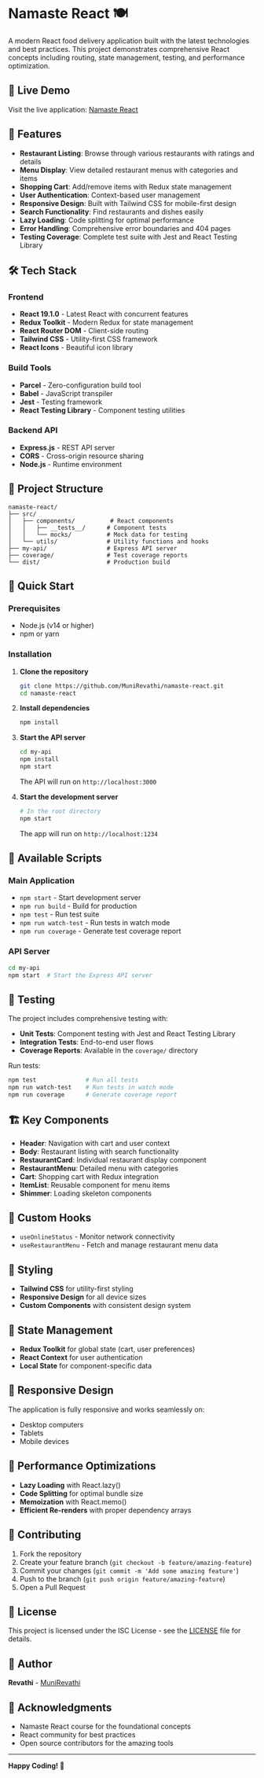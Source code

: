 # Namaste React 🍽️

A modern React food delivery application built with the latest technologies and best practices. This project demonstrates comprehensive React concepts including routing, state management, testing, and performance optimization.

## 🚀 Live Demo

Visit the live application: [Namaste React](https://github.com/MuniRevathi/namaste-react)

## 📱 Features

- **Restaurant Listing**: Browse through various restaurants with ratings and details
- **Menu Display**: View detailed restaurant menus with categories and items
- **Shopping Cart**: Add/remove items with Redux state management
- **User Authentication**: Context-based user management
- **Responsive Design**: Built with Tailwind CSS for mobile-first design
- **Search Functionality**: Find restaurants and dishes easily
- **Lazy Loading**: Code splitting for optimal performance
- **Error Handling**: Comprehensive error boundaries and 404 pages
- **Testing Coverage**: Complete test suite with Jest and React Testing Library

## 🛠️ Tech Stack

### Frontend
- **React 19.1.0** - Latest React with concurrent features
- **Redux Toolkit** - Modern Redux for state management
- **React Router DOM** - Client-side routing
- **Tailwind CSS** - Utility-first CSS framework
- **React Icons** - Beautiful icon library

### Build Tools
- **Parcel** - Zero-configuration build tool
- **Babel** - JavaScript transpiler
- **Jest** - Testing framework
- **React Testing Library** - Component testing utilities

### Backend API
- **Express.js** - REST API server
- **CORS** - Cross-origin resource sharing
- **Node.js** - Runtime environment

## 📁 Project Structure

```
namaste-react/
├── src/
│   ├── components/          # React components
│   │   ├── __tests__/      # Component tests
│   │   └── mocks/          # Mock data for testing
│   └── utils/              # Utility functions and hooks
├── my-api/                 # Express API server
├── coverage/               # Test coverage reports
└── dist/                   # Production build
```

## 🚀 Quick Start

### Prerequisites
- Node.js (v14 or higher)
- npm or yarn

### Installation

1. **Clone the repository**
   ```bash
   git clone https://github.com/MuniRevathi/namaste-react.git
   cd namaste-react
   ```

2. **Install dependencies**
   ```bash
   npm install
   ```

3. **Start the API server**
   ```bash
   cd my-api
   npm install
   npm start
   ```
   The API will run on `http://localhost:3000`

4. **Start the development server**
   ```bash
   # In the root directory
   npm start
   ```
   The app will run on `http://localhost:1234`

## 📜 Available Scripts

### Main Application
- `npm start` - Start development server
- `npm run build` - Build for production
- `npm test` - Run test suite
- `npm run watch-test` - Run tests in watch mode
- `npm run coverage` - Generate test coverage report

### API Server
```bash
cd my-api
npm start  # Start the Express API server
```

## 🧪 Testing

The project includes comprehensive testing with:

- **Unit Tests**: Component testing with Jest and React Testing Library
- **Integration Tests**: End-to-end user flows
- **Coverage Reports**: Available in the `coverage/` directory

Run tests:
```bash
npm test              # Run all tests
npm run watch-test    # Run tests in watch mode
npm run coverage      # Generate coverage report
```

## 🏗️ Key Components

- **Header**: Navigation with cart and user context
- **Body**: Restaurant listing with search functionality
- **RestaurantCard**: Individual restaurant display component
- **RestaurantMenu**: Detailed menu with categories
- **Cart**: Shopping cart with Redux integration
- **ItemList**: Reusable component for menu items
- **Shimmer**: Loading skeleton components

## 🔧 Custom Hooks

- `useOnlineStatus` - Monitor network connectivity
- `useRestaurantMenu` - Fetch and manage restaurant menu data

## 🎨 Styling

- **Tailwind CSS** for utility-first styling
- **Responsive Design** for all device sizes
- **Custom Components** with consistent design system

## 🔄 State Management

- **Redux Toolkit** for global state (cart, user preferences)
- **React Context** for user authentication
- **Local State** for component-specific data

## 📱 Responsive Design

The application is fully responsive and works seamlessly on:
- Desktop computers
- Tablets
- Mobile devices

## 🚀 Performance Optimizations

- **Lazy Loading** with React.lazy()
- **Code Splitting** for optimal bundle size
- **Memoization** with React.memo()
- **Efficient Re-renders** with proper dependency arrays

## 🤝 Contributing

1. Fork the repository
2. Create your feature branch (`git checkout -b feature/amazing-feature`)
3. Commit your changes (`git commit -m 'Add some amazing feature'`)
4. Push to the branch (`git push origin feature/amazing-feature`)
5. Open a Pull Request

## 📄 License

This project is licensed under the ISC License - see the [LICENSE](LICENSE) file for details.

## 👤 Author

**Revathi** - [MuniRevathi](https://github.com/MuniRevathi)

## 🙏 Acknowledgments

- Namaste React course for the foundational concepts
- React community for best practices
- Open source contributors for the amazing tools

---

**Happy Coding! 🎉**